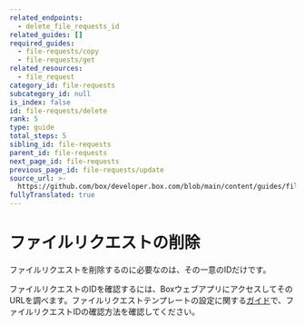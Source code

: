 ```yaml
---
related_endpoints:
  - delete_file_requests_id
related_guides: []
required_guides:
  - file-requests/copy
  - file-requests/get
related_resources:
  - file_request
category_id: file-requests
subcategory_id: null
is_index: false
id: file-requests/delete
rank: 5
type: guide
total_steps: 5
sibling_id: file-requests
parent_id: file-requests
next_page_id: file-requests
previous_page_id: file-requests/update
source_url: >-
  https://github.com/box/developer.box.com/blob/main/content/guides/file-requests/delete.md
fullyTranslated: true
---
```

# ファイルリクエストの削除

ファイルリクエストを削除するのに必要なのは、その一意のIDだけです。

<Samples id="delete_file_requests_id">

</Samples>

<Message notice>

ファイルリクエストのIDを確認するには、BoxウェブアプリにアクセスしてそのURLを調べます。ファイルリクエストテンプレートの設定に関する[ガイド](g://file-requests/template)で、ファイルリクエストIDの確認方法を確認してください。

</Message>